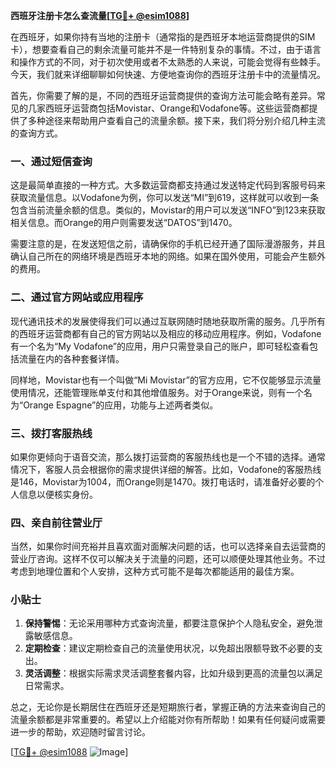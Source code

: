 **西班牙注册卡怎么查流量[[TG💪+ @esim1088](https://t.me/s/esim1088)]**

在西班牙，如果你持有当地的注册卡（通常指的是西班牙本地运营商提供的SIM卡），想要查看自己的剩余流量可能并不是一件特别复杂的事情。不过，由于语言和操作方式的不同，对于初次使用或者不太熟悉的人来说，可能会觉得有些棘手。今天，我们就来详细聊聊如何快速、方便地查询你的西班牙注册卡中的流量情况。

首先，你需要了解的是，不同的西班牙运营商提供的查询方法可能会略有差异。常见的几家西班牙运营商包括Movistar、Orange和Vodafone等。这些运营商都提供了多种途径来帮助用户查看自己的流量余额。接下来，我们将分别介绍几种主流的查询方式。

### 一、通过短信查询

这是最简单直接的一种方式。大多数运营商都支持通过发送特定代码到客服号码来获取流量信息。以Vodafone为例，你可以发送“MI”到619，这样就可以收到一条包含当前流量余额的信息。类似的，Movistar的用户可以发送“INFO”到123来获取相关信息。而Orange的用户则需要发送“DATOS”到1470。

需要注意的是，在发送短信之前，请确保你的手机已经开通了国际漫游服务，并且确认自己所在的网络环境是西班牙本地的网络。如果在国外使用，可能会产生额外的费用。

### 二、通过官方网站或应用程序

现代通讯技术的发展使得我们可以通过互联网随时随地获取所需的服务。几乎所有的西班牙运营商都有自己的官方网站以及相应的移动应用程序。例如，Vodafone有一个名为“My Vodafone”的应用，用户只需登录自己的账户，即可轻松查看包括流量在内的各种套餐详情。

同样地，Movistar也有一个叫做“Mi Movistar”的官方应用，它不仅能够显示流量使用情况，还能管理账单支付和其他增值服务。对于Orange来说，则有一个名为“Orange Espagne”的应用，功能与上述两者类似。

### 三、拨打客服热线

如果你更倾向于语音交流，那么拨打运营商的客服热线也是一个不错的选择。通常情况下，客服人员会根据你的需求提供详细的解答。比如，Vodafone的客服热线是146，Movistar为1004，而Orange则是1470。拨打电话时，请准备好必要的个人信息以便核实身份。

### 四、亲自前往营业厅

当然，如果你时间充裕并且喜欢面对面解决问题的话，也可以选择亲自去运营商的营业厅咨询。这样不仅可以解决关于流量的问题，还可以顺便处理其他业务。不过考虑到地理位置和个人安排，这种方式可能不是每次都能适用的最佳方案。

### 小贴士

1. **保持警惕**：无论采用哪种方式查询流量，都要注意保护个人隐私安全，避免泄露敏感信息。
2. **定期检查**：建议定期检查自己的流量使用状况，以免超出限额导致不必要的支出。
3. **灵活调整**：根据实际需求灵活调整套餐内容，比如升级到更高的流量包以满足日常需求。

总之，无论你是长期居住在西班牙还是短期旅行者，掌握正确的方法来查询自己的流量余额都是非常重要的。希望以上介绍能对你有所帮助！如果有任何疑问或需要进一步的帮助，欢迎随时留言讨论。

[[TG💪+ @esim1088](https://t.me/s/esim1088) ![Image](https://i.postimg.cc/4NQfJmqS/Snipaste-2025-05-13-00-14-12.png)]